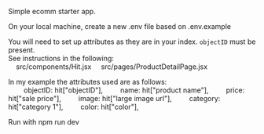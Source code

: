 Simple ecomm starter app.

On your local machine, create a new .env file based on .env.example

You will need to set up attributes as they are in your index. `objectID` must be present.  
See instructions in the following:  
&nbsp;&nbsp;&nbsp;&nbsp;src/components/Hit.jsx
&nbsp;&nbsp;&nbsp;&nbsp;src/pages/ProductDetailPage.jsx

In my example the attributes used are as follows:  
&nbsp;&nbsp;&nbsp;&nbsp;&nbsp;&nbsp;&nbsp;&nbsp;objectID: hit["objectID"],
&nbsp;&nbsp;&nbsp;&nbsp;&nbsp;&nbsp;&nbsp;&nbsp;name: hit["product name"],
&nbsp;&nbsp;&nbsp;&nbsp;&nbsp;&nbsp;&nbsp;&nbsp;price: hit["sale price"],
&nbsp;&nbsp;&nbsp;&nbsp;&nbsp;&nbsp;&nbsp;&nbsp;image: hit["large image url"],
&nbsp;&nbsp;&nbsp;&nbsp;&nbsp;&nbsp;&nbsp;&nbsp;category: hit["category 1"],
&nbsp;&nbsp;&nbsp;&nbsp;&nbsp;&nbsp;&nbsp;&nbsp;color: hit["color"],

Run with npm run dev